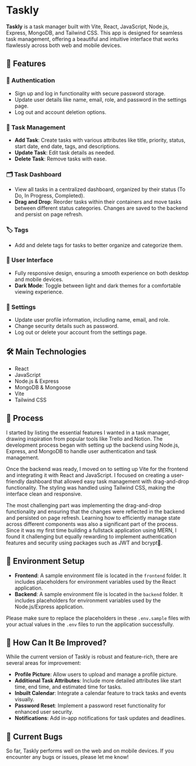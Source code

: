# Taskly

**Taskly** is a task manager built with Vite, React, JavaScript, Node.js, Express, MongoDB, and Tailwind CSS. This app is designed for seamless task management, offering a beautiful and intuitive interface that works flawlessly across both web and mobile devices.

## 🚀 Features

### 🔑 Authentication
- Sign up and log in functionality with secure password storage.
- Update user details like name, email, role, and password in the settings page.
- Log out and account deletion options.

### 📝 Task Management
- **Add Task**: Create tasks with various attributes like title, priority, status, start date, end date, tags, and descriptions.
- **Update Task**: Edit task details as needed.
- **Delete Task**: Remove tasks with ease.

### 🗂 Task Dashboard
- View all tasks in a centralized dashboard, organized by their status (To Do, In Progress, Completed).
- **Drag and Drop**: Reorder tasks within their containers and move tasks between different status categories. Changes are saved to the backend and persist on page refresh.

### 🏷 Tags
- Add and delete tags for tasks to better organize and categorize them.

### 🎨 User Interface
- Fully responsive design, ensuring a smooth experience on both desktop and mobile devices.
- **Dark Mode**: Toggle between light and dark themes for a comfortable viewing experience.

### 🔧 Settings
- Update user profile information, including name, email, and role.
- Change security details such as password.
- Log out or delete your account from the settings page.

## 🛠️ Main Technologies
- React
- JavaScript
- Node.js & Express
- MongoDB & Mongoose
- Vite
- Tailwind CSS

## 📝 Process

I started by listing the essential features I wanted in a task manager, drawing inspiration from popular tools like Trello and Notion. The development process began with setting up the backend using Node.js, Express, and MongoDB to handle user authentication and task management.

Once the backend was ready, I moved on to setting up Vite for the frontend and integrating it with React and JavaScript. I focused on creating a user-friendly dashboard that allowed easy task management with drag-and-drop functionality. The styling was handled using Tailwind CSS, making the interface clean and responsive.

The most challenging part was implementing the drag-and-drop functionality and ensuring that the changes were reflected in the backend and persisted on page refresh. Learning how to efficiently manage state across different components was also a significant part of the process. Since it was my first time building a fullstack application using MERN, I found it challenging but equally rewarding to implement authentication features and security using packages such as JWT and bcrypt🔐.

## 📁 Environment Setup
- **Frontend**: A sample environment file is located in the `frontend` folder. It includes placeholders for environment variables used by the React application.
- **Backend**: A sample environment file is located in the `backend` folder. It includes placeholders for environment variables used by the Node.js/Express application.

Please make sure to replace the placeholders in these `.env.sample` files with your actual values in the `.env` files to run the application successfully.

## 🤔 How Can It Be Improved?
While the current version of Taskly is robust and feature-rich, there are several areas for improvement:
- **Profile Picture**: Allow users to upload and manage a profile picture.
- **Additional Task Attributes**: Include more detailed attributes like start time, end time, and estimated time for tasks.
- **Inbuilt Calendar**: Integrate a calendar feature to track tasks and events visually.
- **Password Reset**: Implement a password reset functionality for enhanced user security.
- **Notifications**: Add in-app notifications for task updates and deadlines.

## 🐛 Current Bugs
So far, Taskly performs well on the web and on mobile devices. If you encounter any bugs or issues, please let me know!
